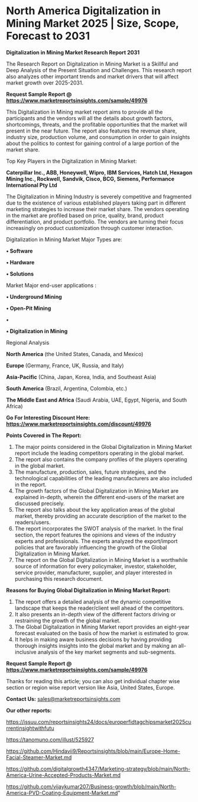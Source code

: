 # North America Digitalization in Mining Market 2025 | Size, Scope, Forecast to 2031

<strong>Digitalization in Mining Market Research Report 2031</strong>

The Research Report on Digitalization in Mining Market is a Skillful and Deep Analysis of the Present Situation and Challenges. This research report also analyzes other important trends and market drivers that will affect market growth over 2025-2031.

<strong>Request Sample Report @ <a href=https://www.marketreportsinsights.com/sample/49976>https://www.marketreportsinsights.com/sample/49976</a></strong>

This Digitalization in Mining market report aims to provide all the participants and the vendors will all the details about growth factors, shortcomings, threats, and the profitable opportunities that the market will present in the near future. The report also features the revenue share, industry size, production volume, and consumption in order to gain insights about the politics to contest for gaining control of a large portion of the market share.

Top Key Players in the Digitalization in Mining Market:

<strong>Caterpillar Inc., ABB, Honeywell, Wipro, IBM Services, Hatch Ltd, Hexagon Mining Inc., Rockwell, Sandvik, Cisco, BCG, Siemens, Performance International Pty Ltd</strong>

The Digitalization in Mining Industry is severely competitive and fragmented due to the existence of various established players taking part in different marketing strategies to increase their market share. The vendors operating in the market are profiled based on price, quality, brand, product differentiation, and product portfolio. The vendors are turning their focus increasingly on product customization through customer interaction.

Digitalization in Mining Market Major Types are:

<strong>•  Software

•  Hardware

•  Solutions</strong>

Market Major end-user applications :

<strong>•  Underground Mining

•  Open-Pit Mining

•  

•  Digitalization in Mining</strong>

Regional Analysis

</u><strong><b>North America</b></strong> (the United States, Canada, and Mexico)

<strong><b>Europe </b></strong>(Germany, France, UK, Russia, and Italy)

<strong><b>Asia-Pacific</b></strong> (China, Japan, Korea, India, and Southeast Asia)

<strong><b>South America</b></strong> (Brazil, Argentina, Colombia, etc.)

<strong><b>The Middle East and Africa</b></strong> (Saudi Arabia, UAE, Egypt, Nigeria, and South Africa)

<strong>Go For Interesting Discount Here: <a href=https://www.marketreportsinsights.com/discount/49976>https://www.marketreportsinsights.com/discount/49976</a></strong>

<strong>Points Covered in The Report:</strong>
<ol>
  <li>The major points considered in the Global Digitalization in Mining Market report include the leading competitors operating in the global market.</li>
  <li>The report also contains the company profiles of the players operating in the global market.</li>
  <li>The manufacture, production, sales, future strategies, and the technological capabilities of the leading manufacturers are also included in the report.</li>
  <li>The growth factors of the Global Digitalization in Mining Market are explained in-depth, wherein the different end-users of the market are discussed precisely.</li>
  <li>The report also talks about the key application areas of the global market, thereby providing an accurate description of the market to the readers/users.</li>
  <li>The report incorporates the SWOT analysis of the market. In the final section, the report features the opinions and views of the industry experts and professionals. The experts analyzed the export/import policies that are favorably influencing the growth of the Global Digitalization in Mining Market.</li>
  <li>The report on the Global Digitalization in Mining Market is a worthwhile source of information for every policymaker, investor, stakeholder, service provider, manufacturer, supplier, and player interested in purchasing this research document.</li>
</ol>
<strong>Reasons for Buying Global Digitalization in Mining Market Report:</strong>

<ol>
  <li>The report offers a detailed analysis of the dynamic competitive landscape that keeps the reader/client well ahead of the competitors.</li>
  <li>It also presents an in-depth view of the different factors driving or restraining the growth of the global market.</li>
  <li>The Global Digitalization in Mining Market report provides an eight-year forecast evaluated on the basis of how the market is estimated to grow.</li>
  <li>It helps in making aware business decisions by having providing thorough insights insights into the global market and by making an all-inclusive analysis of the key market segments and sub-segments.</li>
</ol>
<strong>Request Sample Report @ <a href=https://www.marketreportsinsights.com/sample/49976>https://www.marketreportsinsights.com/sample/49976</a></strong>


Thanks for reading this article; you can also get individual chapter wise section or region wise report version like Asia, United States, Europe.

<strong>Contact Us:</strong>
sales@marketreportsinsights.com

<strong>Our other reports:</strong>

<a href=https://issuu.com/reportsinsights24/docs/europerfidtagchipsmarket2025currentinsightwithfutu>https://issuu.com/reportsinsights24/docs/europerfidtagchipsmarket2025currentinsightwithfutu</a>

<a href=https://tanomuno.com/illust/525927>https://tanomuno.com/illust/525927</a>

<a href=https://github.com/Hindavii9/Reportsinsights/blob/main/Europe-Home-Facial-Steamer-Market.md>https://github.com/Hindavii9/Reportsinsights/blob/main/Europe-Home-Facial-Steamer-Market.md</a>

<a href=https://github.com/digitalgrowth4347/Marketing-strategy/blob/main/North-America-Urine-Accepted-Products-Market.md>https://github.com/digitalgrowth4347/Marketing-strategy/blob/main/North-America-Urine-Accepted-Products-Market.md</a>

<a href=https://github.com/vijaykumar207/Business-growth/blob/main/North-America-PVD-Coating-Equipment-Market.md>https://github.com/vijaykumar207/Business-growth/blob/main/North-America-PVD-Coating-Equipment-Market.md</a>"
